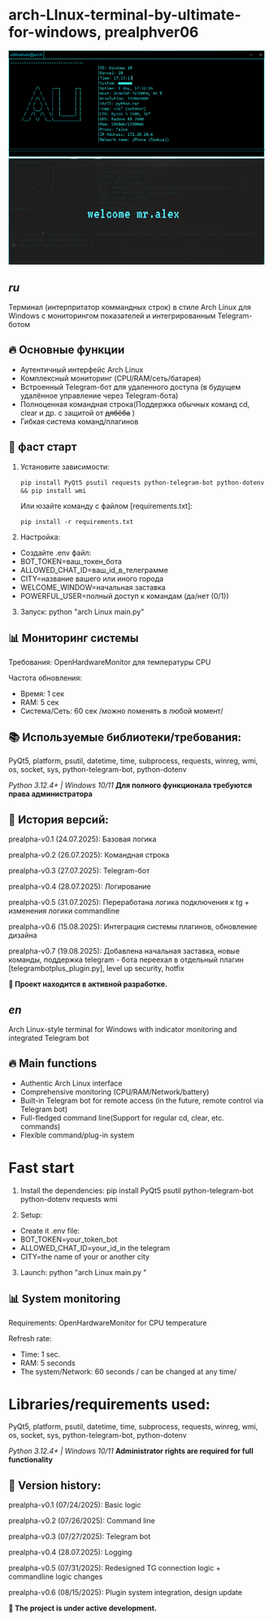 
# arch-LInux-terminal-by-ultimate-for-windows, prealphver06
![Terminal Screenshot](scrns.png) 
![RUNTERMINAL](RUN.png)

## *ru* 
Терминал (интерпритатор коммандных строк) в стиле Arch Linux для Windows с мониторингом показателей и интегрированным Telegram-ботом

## 🔥 Основные функции
- Аутентичный интерфейс Arch Linux
- Комплексный мониторинг (CPU/RAM/сеть/батарея)
- Встроенный Telegram-бот для удаленного доступа (в будущем удалённое управление через Telegram-бота)
- Полноценная командная строка(Поддержка обычных команд cd, clear и др. с защитой от <s> длбёба</s>  )
- Гибкая система команд/плагинов

## 🚀 фаст старт

1. Установите зависимости:
   ```
   pip install PyQt5 psutil requests python-telegram-bot python-dotenv && pip install wmi
   ```
   
   Или юзайте команду с файлом [requirements.txt]:
   ```
   pip install -r requirements.txt
   ```
   

3. Настройка:
- Создайте .env файл:
- BOT_TOKEN=ваш_токен_бота
- ALLOWED_CHAT_ID=ваш_id_в_телеграмме
- CITY=название вашего или иного города
- WELCOME_WINDOW=начальная заставка
- POWERFUL_USER=полный доступ к командам (да/нет (0/1))

3. Запуск:
python "arch Linux main.py"
  
## 📊 Мониторинг системы

Требования: OpenHardwareMonitor для температуры CPU

Частота обновления:
- Время: 1 сек
- RAM: 5 сек
- Система/Сеть: 60 сек
/можно поменять в любой момент/

## 📚 Используемые библиотеки/требования:
PyQt5, platform, psutil, datetime, time, 
subprocess, requests, winreg, wmi, os, 
socket, sys, python-telegram-bot, python-dotenv

*Python 3.12.4+ | Windows 10/11*
**Для полного функционала требуются права администратора**

## 📅 История версий:
prealpha-v0.1 (24.07.2025): Базовая логика

prealpha-v0.2 (26.07.2025): Командная строка

prealpha-v0.3 (27.07.2025): Telegram-бот

prealpha-v0.4 (28.07.2025): Логирование

prealpha-v0.5 (31.07.2025): Переработана логика подключения к tg + изменения логики commandline

prealpha-v0.6 (15.08.2025): Интеграция системы плагинов, обновление дизайна 

prealpha-v0.7 (19.08.2025): Добавлена начальная заставка, новые команды, поддержка telegram - бота переехал в отдельный плагин [telegrambotplus_plugin.py], level up security, hotfix

**📌 Проект находится в активной разработке.**



## *en*
Arch Linux-style terminal for Windows with indicator monitoring and integrated Telegram bot

## 🔥 Main functions
- Authentic Arch Linux interface
- Comprehensive monitoring (CPU/RAM/Network/battery)
- Built-in Telegram bot for remote access (in the future, remote control via Telegram bot)
- Full-fledged command line(Support for regular cd, clear, etc. commands)
- Flexible command/plug-in system

# Fast start

1. Install the dependencies:
pip install PyQt5 psutil python-telegram-bot python-dotenv requests wmi

2. Setup:
- Create it .env file:
- BOT_TOKEN=your_token_bot
- ALLOWED_CHAT_ID=your_id_in the telegram
- CITY=the name of your or another city 

3. Launch:
python "arch Linux main.py "

## 📊 System monitoring

Requirements: OpenHardwareMonitor for CPU temperature

Refresh rate:
- Time: 1 sec.
- RAM: 5 seconds
- The system/Network: 60 seconds
/ can be changed at any time/

# Libraries/requirements used:
PyQt5, platform, psutil, datetime, time,
subprocess, requests, winreg, wmi, os,
socket, sys, python-telegram-bot, python-dotenv

*Python 3.12.4+ | Windows 10/11*
**Administrator rights are required for full functionality**

## 📅 Version history:
prealpha-v0.1 (07/24/2025): Basic logic

prealpha-v0.2 (07/26/2025): Command line

prealpha-v0.3 (07/27/2025): Telegram bot

prealpha-v0.4 (28.07.2025): Logging

prealpha-v0.5 (07/31/2025): Redesigned TG connection logic + commandline logic changes

prealpha-v0.6 (08/15/2025): Plugin system integration, design update 

**📌 The project is under active development.**
